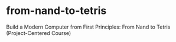 # from-nand-to-tetris
 Build a Modern Computer from First Principles: From Nand to Tetris (Project-Centered Course)
